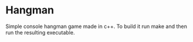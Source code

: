 # Hangman

Simple console hangman game made in c++. To build it run make and then run the resulting executable.